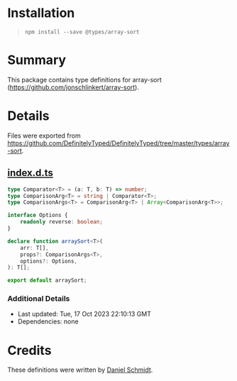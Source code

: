 # Installation
> `npm install --save @types/array-sort`

# Summary
This package contains type definitions for array-sort (https://github.com/jonschlinkert/array-sort).

# Details
Files were exported from https://github.com/DefinitelyTyped/DefinitelyTyped/tree/master/types/array-sort.
## [index.d.ts](https://github.com/DefinitelyTyped/DefinitelyTyped/tree/master/types/array-sort/index.d.ts)
````ts
type Comparator<T> = (a: T, b: T) => number;
type ComparisonArg<T> = string | Comparator<T>;
type ComparisonArgs<T> = ComparisonArg<T> | Array<ComparisonArg<T>>;

interface Options {
    readonly reverse: boolean;
}

declare function arraySort<T>(
    arr: T[],
    props?: ComparisonArgs<T>,
    options?: Options,
): T[];

export default arraySort;

````

### Additional Details
 * Last updated: Tue, 17 Oct 2023 22:10:13 GMT
 * Dependencies: none

# Credits
These definitions were written by [Daniel Schmidt](https://github.com/DanielMSchmidt).
